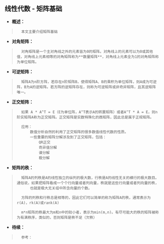 ## 线性代数 - 矩阵基础
- **概述：**
>       本文主要介绍矩阵基础
>
>

- **对角矩阵：**
>       对角矩阵是一个主对角线之外的元素皆为0的矩阵。对角线上的元素可以为0或其他值，对角线上元素相等的对角矩阵称为**数量矩阵**，对角线上元素全为1的对角矩阵称为单位矩阵。
>

- **可逆矩阵：**
>       矩阵A为n阶方阵，若存在n阶矩阵B，使得矩阵A、B的乘积为单位矩阵，则A成为可逆阵，B为A的逆矩阵。若方阵的逆矩阵存在，则称为可逆矩阵或非奇异矩阵，且其逆矩阵唯一。
>

- **正交矩阵：**
>       如果 A * A^T = E（E为单位阵，A^T表示A的转置矩阵）或者A^T * A = E，则n阶实矩阵A称为正交矩阵。正交矩阵是实数特殊化的酉矩阵，因此总是属于正规矩阵。
>
>       应用：
>           数值分析自然的利用了正交矩阵的很多数值线性代数的性质。
>           一些重要的矩阵分解涉及到了正交矩阵，包括：
>               QR正交
>               奇异值分解
>               谱分解
>               极分解
>

- **矩阵的秩：**
>       矩阵A的列秩是A的线性独立的纵列的极大数，行秩是A的线性无关的横行的极大数目。通俗说，如果把矩阵看成一个个行向量或者列向量，秩就是这些行向量或者列向量的秩，
>           也就是极大无关组中所含向量的个数。
>
>       方阵的列秩和行秩总是相等的，因此它们可以简单的称为矩阵A的秩，通常表示为r(A)，rk(A)或rank(A)
>
>       m*n矩阵的秩最大为m和n中的较小者，表示为min(m,n)。有尽可能大的秩的矩阵被称为有满秩序，类似的，否则矩阵是秩不足（欠秩）
>
>
>
>
>
>
>
>
>

- **待续：**
>       参考：
>
>
>
>
>
>
>
>
>
